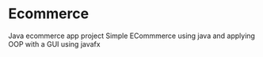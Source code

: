 # Ecommerce
Java ecommerce app project
Simple ECommmerce using java and applying OOP with a GUI using javafx
